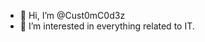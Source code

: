 - 👋 Hi, I’m @Cust0mC0d3z
- 👀 I’m interested in everything related to IT.

<!---
Cust0mC0d3z/Cust0mC0d3z is a ✨ special ✨ repository because its `README.md` (this file) appears on your GitHub profile.
You can click the Preview link to take a look at your changes.
--->

